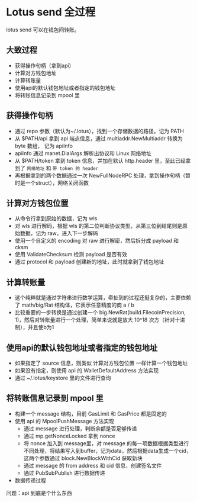 # Lotus send 全过程

lotus send 可以在钱包间转账。

## 大致过程

- 获得操作句柄（拿到api）
- 计算对方钱包地址
- 计算转账量
- 使用api的默认钱包地址或者指定的钱包地址
- 将转账信息记录到 mpool 里

## 获得操作句柄

- 通过 repo 参数（默认为~/.lotus），找到一个存储数据的路径，记为 PATH
- 从 $PATH/api 拿到 api 端点信息，通过 multiaddr.NewMultiaddr 转换为 byte 数组， 记为 apiInfo
- apiInfo 通过 manet.DialArgs 解析出协议和 Linux 网络地址
- 从 $PATH/token 拿到 token 信息，并加在默认 http.header 里，至此已经拿到了 `网络地址` 和 `带 token 的 header`
- 再根据拿到的两个数据通过一次 NewFullNodeRPC 处理，拿到操作句柄（暂时是一个struct），网络关闭函数

## 计算对方钱包位置

- 从命令行拿到原始的数据，记为 wls
- 对 wls 进行解码，根据 wls 的第二位判断协议类型，从第三位到结尾则是原始数据，记为 raw，进入下一步解码
- 使用一个自定义的 encoding 对 raw 进行解密，然后拆分成 payload 和 cksm
- 使用 ValidateChecksum 检测 payload 是否有效
- 通过 protocol 和 payload 创建新的地址，此时就拿到了钱包地址

## 计算转账量

- 这个纯粹就是通过字符串进行数学运算，牵扯到的过程还挺复杂的，主要依赖了 math/big/Rat 结构体，它表示任意精度的商 a / b
- 比较重要的一步转换是通过创建一个 big.NewRat(build.FilecoinPrecision, 1)，然后对转账量进行一个处理，简单来说就是放大 10^18 次方（针对十进制），并且使b为1

## 使用api的默认钱包地址或者指定的钱包地址

- 如果指定了 source 信息，则类似 计算对方钱包位置 一样计算一个钱包地址
- 如果没有指定，则使用 api 的 WalletDefaultAddress 方法实现
- 通过 ~/.lotus/keystore 里的文件进行查询

## 将转账信息记录到 mpool 里

- 构建一个 message 结构，目前 GasLimit 和 GasPrice 都是固定的
- 使用 api 的 MpoolPushMessage 方法实现
  - 通过 message 进行处理，判断余额是否足够传递
  - 通过 mp.getNonceLocked 拿到 nonce
  - 将 nonce 加入到 message里，对 message 的每一项数据根据类型进行不同处理，将结果写入到buffer，记为data，然后根据data生成一个cid，这两个参数通过 block.NewBlockWithCid 获取新块
  - 通过 message 的 from address 和 cid 信息，创建签名文件
  - 通过 PubSubPublish 进行数据传递
- 数据传递过程

问题：api 到底是个什么东西
